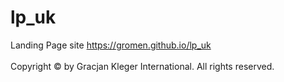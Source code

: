 # lp_uk
Landing Page site https://gromen.github.io/lp_uk</br></br>
Copyright © by Gracjan Kleger International. All rights reserved.
